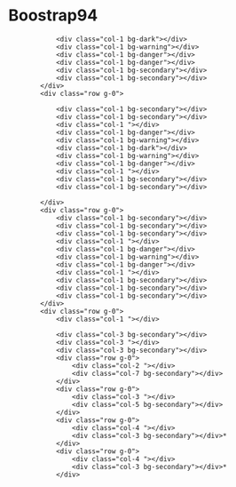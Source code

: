 # Boostrap94
<!DOCTYPE html>
<html lang="en">

<head>
    <meta charset="UTF-8">
    <meta http-equiv="X-UA-Compatible" content="IE=edge">
    <meta name="viewport" content="width=device-width, initial-scale=1.0">
    <link href="https://cdn.jsdelivr.net/npm/bootstrap@5.0.0-beta2/dist/css/bootstrap.min.css" rel="stylesheet" integrity="sha384-BmbxuPwQa2lc/FVzBcNJ7UAyJxM6wuqIj61tLrc4wSX0szH/Ev+nYRRuWlolflfl" crossorigin="anonymous">
    <link rel="stylesheet" href="style.css">
    <title>Document</title>
</head>

<body>
    <section class="container-fluid">
        <div class="row g-0">
            <div class="row g-0">
                <div class="col-1 bg-secondary"></div>
                <div class="col-9 "></div>
                <div class="col-1 bg-secondary"></div>
            </div>
            <div class="row g-0">
                <div class="col-1 bg-secondary"></div>
                <div class="col-3"></div>
                <div class="col-1 bg-danger"></div>
                <div class="col-1 bg-warning"></div>
                <div class="col-1 bg-danger"></div>
                <div class="col-3"></div>
                <div class="col-1 bg-secondary"></div>
            </div>
            <div class="row g-0">
                <div class="col-1 bg-secondary"></div>
                <div class="col-2"></div>
                <div class="col-1 bg-danger"></div>
                <div class="col-1 bg-warning"></div>
                <div class="col-1 bg-dark"></div>
                <div class="col-1 bg-warning"></div>
                <div class="col-1 bg-danger"></div>
                <div class="col-2"></div>
                <div class="col-1 bg-secondary"></div>
            </div>
            <div class="row g-0">
                <div class="col-1 bg-secondary"></div>
                <div class="col-1 bg-secondary"></div>
                <div class="col-1 bg-danger"></div>
                <div class="col-1 bg-danger"></div>
                <div class="col-1 bg-warning"></div>

                <div class="col-1 bg-dark"></div>
                <div class="col-1 bg-warning"></div>
                <div class="col-1 bg-danger"></div>
                <div class="col-1 bg-danger"></div>
                <div class="col-1 bg-secondary"></div>
                <div class="col-1 bg-secondary"></div>
            </div>
            <div class="row g-0">

                <div class="col-1 bg-secondary"></div>
                <div class="col-1 bg-secondary"></div>
                <div class="col-1 "></div>
                <div class="col-1 bg-danger"></div>
                <div class="col-1 bg-warning"></div>
                <div class="col-1 bg-dark"></div>
                <div class="col-1 bg-warning"></div>
                <div class="col-1 bg-danger"></div>
                <div class="col-1 "></div>
                <div class="col-1 bg-secondary"></div>
                <div class="col-1 bg-secondary"></div>

            </div>
            <div class="row g-0">
                <div class="col-1 bg-secondary"></div>
                <div class="col-1 bg-secondary"></div>
                <div class="col-1 bg-secondary"></div>
                <div class="col-1 "></div>
                <div class="col-1 bg-danger"></div>
                <div class="col-1 bg-warning"></div>
                <div class="col-1 bg-danger"></div>
                <div class="col-1 "></div>
                <div class="col-1 bg-secondary"></div>
                <div class="col-1 bg-secondary"></div>
                <div class="col-1 bg-secondary"></div>
            </div>
            <div class="row g-0">
                <div class="col-1 "></div>

                <div class="col-3 bg-secondary"></div>
                <div class="col-3 "></div>
                <div class="col-3 bg-secondary"></div>
                <div class="row g-0">
                    <div class="col-2 "></div>
                    <div class="col-7 bg-secondary"></div>
                </div>
                <div class="row g-0">
                    <div class="col-3 "></div>
                    <div class="col-5 bg-secondary"></div>
                </div>
                <div class="row g-0">
                    <div class="col-4 "></div>
                    <div class="col-3 bg-secondary"></div>*
                </div>
                <div class="row g-0">
                    <div class="col-4 "></div>
                    <div class="col-3 bg-secondary"></div>*
                </div>
